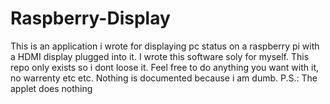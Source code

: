 # Raspberry-Display
This is an application i wrote for displaying pc status on a raspberry pi with a HDMI display plugged into it.
I wrote this software soly for myself. This repo only exists so i dont loose it.
Feel free to do anything you want with it, no warrenty etc etc. Nothing is documented because i am dumb.
P.S.: The applet does nothing
